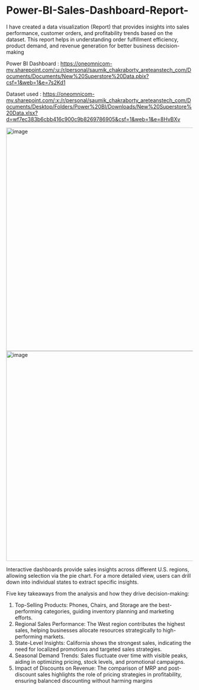 # Power-BI-Sales-Dashboard-Report-

I have created a data visualization (Report) that provides insights into sales performance, customer orders, and profitability trends based on the dataset. This report helps in understanding order fulfillment efficiency, product demand, and revenue generation for better business decision-making

Power BI Dashboard : https://oneomnicom-my.sharepoint.com/:u:/r/personal/saumik_chakraborty_areteanstech_com/Documents/Documents/New%20Superstore%20Data.pbix?csf=1&web=1&e=7s2Kd1

Dataset used : https://oneomnicom-my.sharepoint.com/:x:/r/personal/saumik_chakraborty_areteanstech_com/Documents/Desktop/Folders/Power%20BI/Downloads/New%20Superstore%20Data.xlsx?d=wf7ec383b6cbb416c900c9b8269786905&csf=1&web=1&e=8HvBXv

<img width="602" alt="image" src="https://github.com/user-attachments/assets/e5c9830e-afba-4772-bc2d-702814e3da0b" />
<img width="566" alt="image" src="https://github.com/user-attachments/assets/20425245-560e-4197-9703-bd2741106baa" />

Interactive dashboards provide sales insights across different U.S. regions, allowing selection via the pie chart. For a more detailed view, users can drill down into individual states to extract specific insights.



Five key takeaways from the analysis and how they drive decision-making:

1) Top-Selling Products: Phones, Chairs, and Storage are the best-performing categories, guiding inventory planning and marketing efforts.
2) Regional Sales Performance: The West region contributes the highest sales, helping businesses allocate resources strategically to high-performing markets.
3) State-Level Insights: California shows the strongest sales, indicating the need for localized promotions and targeted sales strategies.
4) Seasonal Demand Trends: Sales fluctuate over time with visible peaks, aiding in optimizing pricing, stock levels, and promotional campaigns.
5) Impact of Discounts on Revenue: The comparison of MRP and post-discount sales highlights the role of pricing strategies in profitability, ensuring balanced discounting without harming margins
